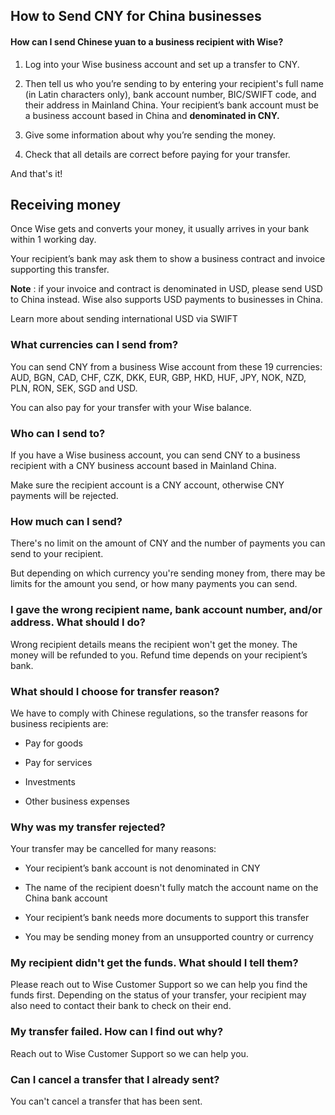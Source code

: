 ## How to Send CNY for China businesses  
#### How can I send Chinese yuan to a business recipient with Wise?

  1. Log into your Wise business account and set up a transfer to CNY.

  2. Then tell us who you’re sending to by entering your recipient's full name (in Latin characters only), bank account number, BIC/SWIFT code, and their address in Mainland China. Your recipient’s bank account must be a business account based in China and **denominated in CNY.**

  3. Give some information about why you’re sending the money.

  4. Check that all details are correct before paying for your transfer.




And that's it!

## Receiving money

Once Wise gets and converts your money, it usually arrives in your bank within 1 working day. 

Your recipient’s bank may ask them to show a business contract and invoice supporting this transfer.

 **Note** : if your invoice and contract is denominated in USD, please send USD to China instead. Wise also supports USD payments to businesses in China.

Learn more about sending international USD via SWIFT

### What currencies can I send from?

You can send CNY from a business Wise account from these 19 currencies: AUD, BGN, CAD, CHF, CZK, DKK, EUR, GBP, HKD, HUF, JPY, NOK, NZD, PLN, RON, SEK, SGD and USD. 

You can also pay for your transfer with your Wise balance.

### Who can I send to?

If you have a Wise business account, you can send CNY to a business recipient with a CNY business account based in Mainland China. 

Make sure the recipient account is a CNY account, otherwise CNY payments will be rejected.

### How much can I send?

There's no limit on the amount of CNY and the number of payments you can send to your recipient. 

But depending on which currency you're sending money from, there may be limits for the amount you send, or how many payments you can send.

### I gave the wrong recipient name, bank account number, and/or address. What should I do?

Wrong recipient details means the recipient won't get the money. The money will be refunded to you. Refund time depends on your recipient’s bank.

### What should I choose for transfer reason?

We have to comply with Chinese regulations, so the transfer reasons for business recipients are:

  * Pay for goods

  * Pay for services

  * Investments

  * Other business expenses




### Why was my transfer rejected?

Your transfer may be cancelled for many reasons:

  * Your recipient’s bank account is not denominated in CNY

  * The name of the recipient doesn't fully match the account name on the China bank account 

  * Your recipient’s bank needs more documents to support this transfer

  * You may be sending money from an unsupported country or currency




### My recipient didn't get the funds. What should I tell them?

Please reach out to Wise Customer Support so we can help you find the funds first. Depending on the status of your transfer, your recipient may also need to contact their bank to check on their end. 

### My transfer failed. How can I find out why?

Reach out to Wise Customer Support so we can help you.

### Can I cancel a transfer that I already sent?

You can't cancel a transfer that has been sent.